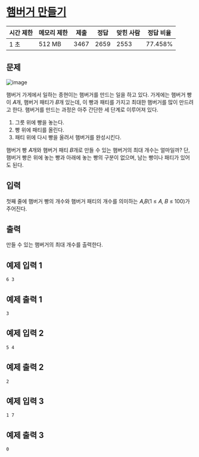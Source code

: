 # [햄버거 만들기](https://www.acmicpc.net/problem/25628)

| 시간 제한 | 메모리 제한 | 제출 | 정답 | 맞힌 사람 | 정답 비율 |
| --- | --- | --- | --- | --- | --- |
| 1 초 | 512 MB | 3467 | 2659 | 2553 | 77.458% |

## 문제

![image](https://upload.acmicpc.net/e56e993f-2a01-421f-924f-af5d6fc78ad2/-/preview/)

햄버거 가게에서 일하는 종현이는 햄버거를 만드는 일을 하고 있다. 가게에는 햄버거 빵이 𝐴개, 햄버거 패티가 𝐵개 있는데, 이 빵과 패티를 가지고 최대한 햄버거를 많이 만드려고 한다. 햄버거를 만드는 과정은 아주 간단한 세 단계로 이루어져 있다.

1. 그릇 위에 빵을 놓는다.
2. 빵 위에 패티를 올린다.
3. 패티 위에 다시 빵을 올려서 햄버거를 완성시킨다.

햄버거 빵 𝐴개와 햄버거 패티 𝐵개로 만들 수 있는 햄버거의 최대 개수는 얼마일까? 단, 햄버거 빵은 위에 놓는 빵과 아래에 놓는 빵의 구분이 없으며, 남는 빵이나 패티가 있어도 된다.

## 입력

첫째 줄에 햄버거 빵의 개수와 햄버거 패티의 개수를 의미하는 𝐴,𝐵(1 ≤ 𝐴, 𝐵 ≤ 100)가 주어진다.

## 출력

만들 수 있는 햄버거의 최대 개수를 출력한다.

## 예제 입력 1

```
6 3

```

## 예제 출력 1

```
3

```

## 예제 입력 2

```
5 4

```

## 예제 출력 2

```
2

```

## 예제 입력 3

```
1 7

```

## 예제 출력 3

```
0
```
